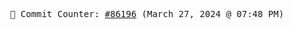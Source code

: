 <p align="center">
    <samp>
        📮 Commit Counter: <a href="https://github.com/Javascript-void0/Javascript-void0/commits/main">#86196</a> (March 27, 2024 @ 07:48 PM)
    </samp>
</p>